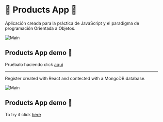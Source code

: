 # 📝 Products App 📝
Aplicación creada para la práctica de JavaScript y el paradigma de programación Orientada a Objetos.

![Main](https://ibb.co/RbdxKFD)

## Products App demo 📌

Pruébalo haciendo click [aquí](#)

***

Register created with React and contected with a MongoDB database.

![Main](https://ibb.co/RbdxKFD)

## Products App demo 📌

To try it click [here](#)
